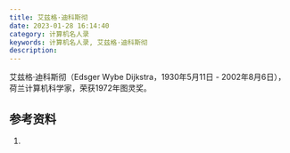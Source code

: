 ```yaml
---
title: 艾兹格·迪科斯彻
date: 2023-01-28 16:14:40
category: 计算机名人录
keywords: 计算机名人录, 艾兹格·迪科斯彻
description: 
---
```


艾兹格·迪科斯彻（Edsger Wybe Dijkstra，1930年5月11日 - 2002年8月6日），荷兰计算机科学家，荣获1972年图灵奖。



## 参考资料

1. []()
